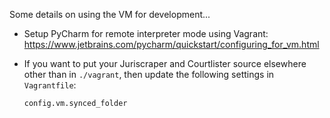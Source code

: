 
Some details on using the VM for development...

* Setup PyCharm for remote interpreter mode using Vagrant:
  https://www.jetbrains.com/pycharm/quickstart/configuring_for_vm.html

* If you want to put your Juriscraper and Courtlister source elsewhere other
than in `./vagrant`, then update the following settings in `Vagrantfile`:

  `config.vm.synced_folder`
